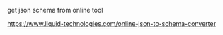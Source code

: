 get json schema from online tool

https://www.liquid-technologies.com/online-json-to-schema-converter
